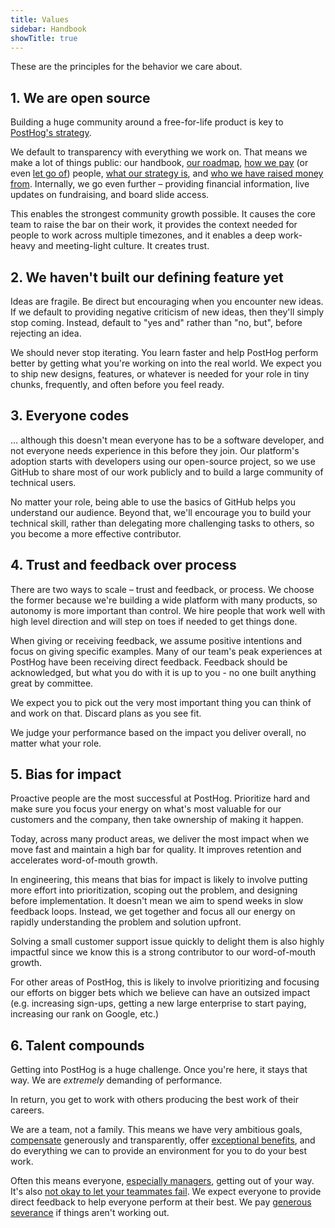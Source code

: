 ```yaml
---
title: Values
sidebar: Handbook
showTitle: true
---
```


These are the principles for the behavior we care about.

## 1. We are open source

Building a huge community around a free-for-life product is key to [PostHog's strategy](/handbook/why-does-posthog-exist).

We default to transparency with everything we work on. That means we make a lot of things public: our handbook, [our roadmap](/handbook/strategy/roadmap), [how we pay](/handbook/people/compensation) (or even [let go of](/handbook/people/offboarding)) people, [what our strategy is](/handbook/why-does-posthog-exist), and [who we have raised money from](/handbook/strategy/investors). Internally, we go even further – providing financial information, live updates on fundraising, and board slide access.

This enables the strongest community growth possible. It causes the core team to raise the bar on their work, it provides the context needed for people to work across multiple timezones, and it enables a deep work-heavy and meeting-light culture. It creates trust.

## 2. We haven't built our defining feature yet

Ideas are fragile. Be direct but encouraging when you encounter new ideas. If we default to providing negative criticism of new ideas, then they'll simply stop coming. Instead, default to "yes and" rather than "no, but", before rejecting an idea.

We should never stop iterating. You learn faster and help PostHog perform better by getting what you're working on into the real world. We expect you to ship new designs, features, or whatever is needed for your role in tiny chunks, frequently, and often before you feel ready.

## 3. Everyone codes

... although this doesn't mean everyone has to be a software developer, and not everyone needs experience in this before they join. Our platform's adoption starts with developers using our open-source project, so we use GitHub to share most of our work publicly and to build a large community of technical users.

No matter your role, being able to use the basics of GitHub helps you understand our audience. Beyond that, we'll encourage you to build your technical skill, rather than delegating more challenging tasks to others, so you become a more effective contributor.

## 4. Trust and feedback over process

There are two ways to scale – trust and feedback, or process. We choose the former because we're building a wide platform with many products, so autonomy is more important than control. We hire people that work well with high level direction and will step on toes if needed to get things done.

When giving or receiving feedback, we assume positive intentions and focus on giving specific examples. Many of our team's peak experiences at PostHog have been receiving direct feedback. Feedback should be acknowledged, but what you do with it is up to you - no one built anything great by committee.

We expect you to pick out the very most important thing you can think of and work on that. Discard plans as you see fit.

We judge your performance based on the impact you deliver overall, no matter what your role.

## 5. Bias for impact

Proactive people are the most successful at PostHog. Prioritize hard and make sure you focus your energy on what's most valuable for our customers and the company, then take ownership of making it happen.

Today, across many product areas, we deliver the most impact when we move fast and maintain a high bar for quality. It improves retention and accelerates word-of-mouth growth.

In engineering, this means that bias for impact is likely to involve putting more effort into prioritization, scoping out the problem, and designing before implementation. It doesn't mean we aim to spend weeks in slow feedback loops. Instead, we get together and focus all our energy on rapidly understanding the problem and solution upfront. 

Solving a small customer support issue quickly to delight them is also highly impactful since we know this is a strong contributor to our word-of-mouth growth.

For other areas of PostHog, this is likely to involve prioritizing and focusing our efforts on bigger bets which we believe can have an outsized impact (e.g. increasing sign-ups, getting a new large enterprise to start paying, increasing our rank on Google, etc.)

## 6. Talent compounds

Getting into PostHog is a huge challenge. Once you're here, it stays that way. We are *extremely* demanding of performance.

In return, you get to work with others producing the best work of their careers.

We are a team, not a family. This means we have very ambitious goals, [compensate](/handbook/people/compensation#how-it-works) generously and transparently, offer [exceptional benefits](/handbook/people/benefits), and do everything we can to provide an environment for you to do your best work.

Often this means everyone, [especially managers](/handbook/company/management), getting out of your way. It's also [not okay to let your teammates fail](/handbook/company/culture/#dont-let-others-fail). We expect everyone to provide direct feedback to help everyone perform at their best. We pay [generous severance](/handbook/people/compensation#severance) if things aren't working out.